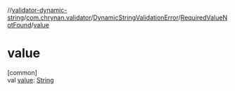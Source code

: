 //[validator-dynamic-string](../../../../index.md)/[com.chrynan.validator](../../index.md)/[DynamicStringValidationError](../index.md)/[RequiredValueNotFound](index.md)/[value](value.md)

# value

[common]\
val [value](value.md): [String](https://kotlinlang.org/api/latest/jvm/stdlib/kotlin/-string/index.html)
